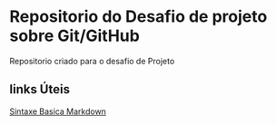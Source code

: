 # Repositorio do Desafio de projeto sobre Git/GitHub
Repositorio criado para o desafio de Projeto

## links Úteis
[Sintaxe Basica Markdown](https://www.markdownguide.org/basic-syntax)

